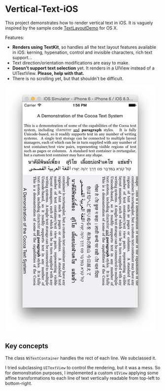 # Vertical-Text-iOS
This project demonstrates how to render vertical text in iOS. It is vaguely inspired by the sample code [TextLayoutDemo][1] for OS X.

Features:

- **Renders using TextKit**, so handles all the text layout features available in iOS: kerning, hypenation, control and invisible characters, rich text support...
- Text direction/orientation modifications are easy to make.
- **Doesn't support text selection** yet. It renders in a UIView instead of a UITextView. **Please, help with that.**
- There is no scrolling yet, but that shouldn't be difficult.

![Screenshot](Screenshot.png)

## Key concepts

The class `NSTextContainer` handles the rect of each line. We subclassed it.

I tried subclassing `UITextView` to control the rendering, but it was a mess. So for demonstration purposes, I implemented a custom `UIView` applying some affine transformations to each line of text vertically readable from top-left to bottom-right.


[1]: https://developer.apple.com/library/mac/samplecode/TextLayoutDemo/Introduction/Intro.html
